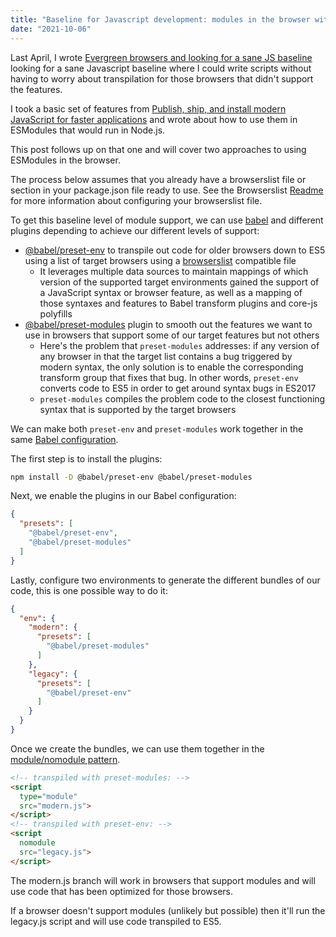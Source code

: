 ```yaml
---
title: "Baseline for Javascript development: modules in the browser without transpilation"
date: "2021-10-06"
---
```


Last April, I wrote [Evergreen browsers and looking for a sane JS baseline](https://publishing-project.rivendellweb.net/evergreen-browsers-and-looking-for-a-sane-js-baseline/) looking for a sane Javascript baseline where I could write scripts without having to worry about transpilation for those browsers that didn't support the features.

I took a basic set of features from [Publish, ship, and install modern JavaScript for faster applications](https://web.dev/publish-modern-javascript/) and wrote about how to use them in ESModules that would run in Node.js.

This post follows up on that one and will cover two approaches to using ESModules in the browser.

The process below assumes that you already have a browserslist file or section in your package.json file ready to use. See the Browserslist [Readme](https://github.com/browserslist/browserslist#readme) for more information about configuring your browserslist file.

To get this baseline level of module support, we can use [babel](https://babeljs.io/) and different plugins depending to achieve our different levels of support:

* [@babel/preset-env](https://babeljs.io/docs/en/babel-preset-env) to transpile out code for older browsers down to ES5 using a list of target browsers using a [browserslist](https://github.com/browserslist/browserslist) compatible file
  * It leverages multiple data sources to maintain mappings of which version of the supported target environments gained the support of a JavaScript syntax or browser feature, as well as a mapping of those syntaxes and features to Babel transform plugins and core-js polyfills
* [@babel/preset-modules](https://github.com/babel/preset-modules/) plugin to smooth out the features we want to use in browsers that support some of our target features but not others
  * Here's the problem that `preset-modules` addresses: if any version of any browser in that the target list contains a bug triggered by modern syntax, the only solution is to enable the corresponding transform group that fixes that bug. In other words, `preset-env` converts code to ES5 in order to get around syntax bugs in ES2017
  * `preset-modules` compiles the problem code to the closest functioning syntax that is supported by the target browsers

We can make both `preset-env` and `preset-modules` work together in the same [Babel configuration](https://babeljs.io/docs/en/configuration).

The first step is to install the plugins:

```bash
npm install -D @babel/preset-env @babel/preset-modules
```

Next, we enable the plugins in our Babel configuration:

```json
{
  "presets": [
    "@babel/preset-env",
    "@babel/preset-modules"
  ]
}
```

Lastly, configure two environments to generate the different bundles of our code, this is one possible way to do it:

```json
{
  "env": {
    "modern": {
      "presets": [
        "@babel/preset-modules"
      ]
    },
    "legacy": {
      "presets": [
        "@babel/preset-env"
      ]
    }
  }
}
```

Once we create the bundles, we can use them together in the [module/nomodule pattern](https://philipwalton.com/articles/deploying-es2015-code-in-production-today/).

```html
<!-- transpiled with preset-modules: -->
<script
  type="module"
  src="modern.js">
</script>
<!-- transpiled with preset-env: -->
<script
  nomodule
  src="legacy.js">
</script>
```

The modern.js branch will work in browsers that support modules and will use code that has been optimized for those browsers.

If a browser doesn't support modules (unlikely but possible) then it'll run the legacy.js script and will use code transpiled to ES5.
